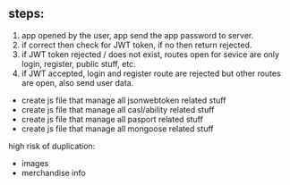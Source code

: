 ## steps:
1. app opened by the user, app send the app password to server.
2. if correct then check for JWT token, if no then return rejected.
3. if JWT token rejected / does not exist, routes open for sevice are only login, register, public stuff, etc.
4. if JWT accepted, login and register route are rejected but other routes are open, also send user data.

- create js file that manage all jsonwebtoken related stuff
- create js file that manage all casl/ability related stuff
- create js file that manage all pasport related stuff
- create js file that manage all mongoose related stuff

high risk of duplication:
- images
- merchandise info